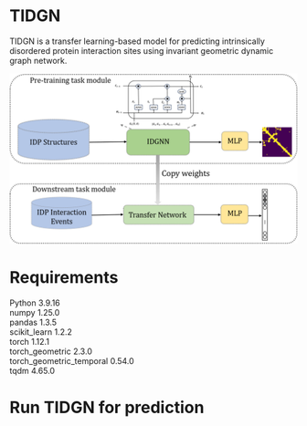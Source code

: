 # TIDGN
TIDGN is a transfer learning-based model for predicting intrinsically disordered protein interaction sites using invariant geometric dynamic graph network.

![TIDGN 示例图片](https://github.com/JingX-ops/TIDGN/blob/main/Image/TIDGN.png?raw=true)
# **Requirements**
Python 3.9.16  
numpy 1.25.0  
pandas 1.3.5  
scikit_learn 1.2.2  
torch 1.12.1  
torch_geometric 2.3.0  
torch_geometric_temporal 0.54.0  
tqdm 4.65.0  
# **Run TIDGN for prediction**





